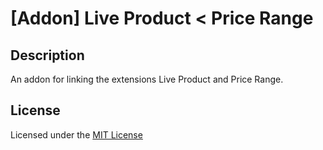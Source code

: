 # [Addon] Live Product < Price Range

## Description
An addon for linking the extensions Live Product and Price Range.

## License
Licensed under the [MIT License](https://raw.githubusercontent.com/ocmod-space/license/main/LICENSE.txt)
